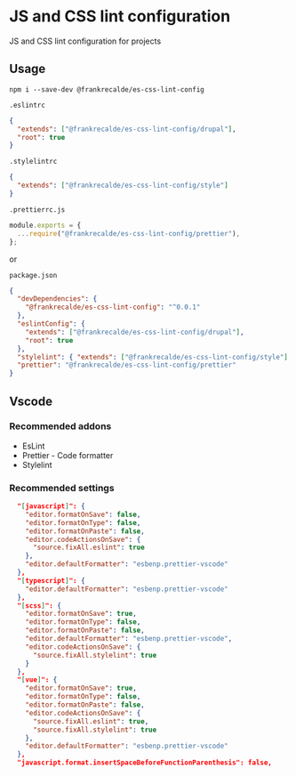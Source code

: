 # JS and CSS lint configuration
JS and CSS lint configuration for projects

## Usage

`npm i --save-dev @frankrecalde/es-css-lint-config`

`.eslintrc`

```json
{
  "extends": ["@frankrecalde/es-css-lint-config/drupal"],
  "root": true
}
```

`.stylelintrc`

```json
{
  "extends": ["@frankrecalde/es-css-lint-config/style"]
}
```

`.prettierrc.js`

```js
module.exports = {
  ...require("@frankrecalde/es-css-lint-config/prettier"),
};
```

or

`package.json`

```json
{
  "devDependencies": {
    "@frankrecalde/es-css-lint-config": "^0.0.1"
  },
  "eslintConfig": {
    "extends": ["@frankrecalde/es-css-lint-config/drupal"],
    "root": true
  },
  "stylelint": { "extends": ["@frankrecalde/es-css-lint-config/style"] },
  "prettier": "@frankrecalde/es-css-lint-config/prettier"
}
```

## Vscode

### Recommended addons

- EsLint
- Prettier - Code formatter
- Stylelint

### Recommended settings

```json
  "[javascript]": {
    "editor.formatOnSave": false,
    "editor.formatOnType": false,
    "editor.formatOnPaste": false,
    "editor.codeActionsOnSave": {
      "source.fixAll.eslint": true
    },
    "editor.defaultFormatter": "esbenp.prettier-vscode"
  },
  "[typescript]": {
    "editor.defaultFormatter": "esbenp.prettier-vscode"
  },
  "[scss]": {
    "editor.formatOnSave": true,
    "editor.formatOnType": false,
    "editor.formatOnPaste": false,
    "editor.defaultFormatter": "esbenp.prettier-vscode",
    "editor.codeActionsOnSave": {
      "source.fixAll.stylelint": true
    }
  },
  "[vue]": {
    "editor.formatOnSave": true,
    "editor.formatOnType": false,
    "editor.formatOnPaste": false,
    "editor.codeActionsOnSave": {
      "source.fixAll.eslint": true,
      "source.fixAll.stylelint": true
    },
    "editor.defaultFormatter": "esbenp.prettier-vscode"
  },
  "javascript.format.insertSpaceBeforeFunctionParenthesis": false,
```
